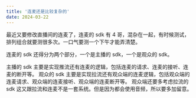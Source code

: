 ```yaml
---
title: '连麦还是比较复杂的'
date: 2024-03-22
---
```

最近又要修改直播间的连麦了，连麦的 sdk 有 4 哥，混杂在一起，有时候测试，排列组合就要测很多次。一口气要测一个下午才能弄清楚。

连麦的 sdk 还得分为两个部分，一个是主播的 sdk，一个是观众的 sdk。

主播的 sdk 主要是实现推流还有连麦的逻辑，包括连麦的请求、连麦的接听、连麦的断开等。
观众的 sdk 主要是实现拉流还有观众端的连麦逻辑，包括观众端的连麦请求、观众端的连麦接听、观众端的连麦断开等。
观众端还要多考虑拉流的 sdk 这又跟拉流和连麦不是一套系统。但是因为都会使用音频，所以要多加留意。  